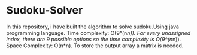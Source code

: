 # Sudoku-Solver
In this repository, i have built the algorithm to solve sudoku.Using java programming language.
Time complexity: O(9^(n*n)). 
For every unassigned index, there are 9 possible options so the time complexity is O(9^(n*n)).
Space Complexity: O(n*n). 
To store the output array a matrix is needed.
